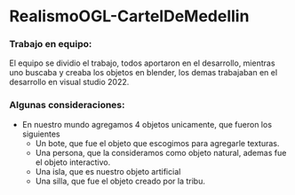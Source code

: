 # RealismoOGL-CartelDeMedellin

### Trabajo en equipo:

El equipo se dividio el trabajo, todos aportaron en el desarrollo, mientras uno buscaba y creaba los objetos en blender, los demas trabajaban en el desarrollo en visual studio 2022.

### Algunas consideraciones:
  * En nuestro mundo agregamos 4 objetos unicamente, que fueron los siguientes
    * Un bote, que fue el objeto que escogimos para agregarle texturas.
    * Una persona, que la consideramos como objeto natural, ademas fue el objeto interactivo.
    * Una isla, que es nuestro objeto artificial
    * Una silla, que fue el objeto creado por la tribu.
